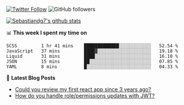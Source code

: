 <!--
[![visitors](https://visitor-badge.glitch.me/badge?page_id=sebastiandg7.sebastiandg7)](https://github.com/sebastiandg7)
-->
[![Twitter Follow](https://img.shields.io/twitter/follow/sebastiandg7?style=social&label=Follow)](https://twitter.com/sebastiandg7)
![GitHub followers](https://img.shields.io/github/followers/sebastiandg7?label=Follow&style=social)

[![Sebastiandg7's github stats](https://github-readme-stats.vercel.app/api?username=sebastiandg7)](https://github.com/anuraghazra/github-readme-stats)

📊 **This week I spent my time on**
<!--START_SECTION:waka-->
```text
SCSS         1 hr 41 mins    █████████████░░░░░░░░░░░░   52.54 % 
JavaScript   37 mins         ████▓░░░░░░░░░░░░░░░░░░░░   19.18 % 
Liquid       31 mins         ████░░░░░░░░░░░░░░░░░░░░░   16.10 % 
JSON         15 mins         ██░░░░░░░░░░░░░░░░░░░░░░░   07.85 % 
YAML         8 mins          █░░░░░░░░░░░░░░░░░░░░░░░░   04.33 % 
```
<!--END_SECTION:waka-->

📕 **Latest Blog Posts**
<!-- BLOG-POST-LIST:START -->
- [Could you review my first react app since 3 years ago?](https://dev.to/sebastiandg7/could-you-review-my-first-react-app-since-3-years-ago-3nbh)
- [How do you handle role/permissions updates with JWT?](https://dev.to/sebastiandg7/how-do-you-handle-role-permissions-updates-with-jwt-3778)
<!-- BLOG-POST-LIST:END -->
